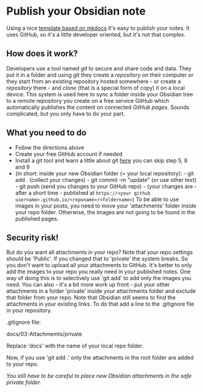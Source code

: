 # Publish your Obsidian note

Using a nice [template based on mkdocs](https://github.com/jobindj/obsidian-publish-mkdocs) it's easy to publish your notes. It uses GitHub, so it's a little developer oriented, but it's not that complex.
## How does it work?
Developers use a tool named _git_ to secure and share code and data. They put  it in a folder and using git they create a _repository_ on their computer or they start from an existing repository hosted somewhere - or create a _repository_ there - and _clone_ (that is a special form of copy) it on a local device.
This system is used here to sync a folder inside your Obsidian tree to a remote repository you create on a free service GitHub which automatically publishes the content on connected _GitHub pages_. Sounds complicated, but you only have to do your part.
## What you need to do
- Follow the directions above 
- Create your free GitHub account if needed
- Install a git tool and learn a little about git [here](https://product.hubspot.com/blog/git-and-github-tutorial-for-beginners) you can skip step 5, 8 and 9
- (in short: 
  inside your new Obsidian folder (= your local repository):
	  - git add . (collect your changes)
	  - git commit -m "update" (or use other text)
	  - git push (send you changes to your GitHub repo) 
	  - (your changes are - after a short time - published at `https://<your github username>.github.io/<reponame>/<foldername>`)
To be able to use images in your posts, you need to move your 'attachments' folder _inside_ your repo folder. Otherwise, the images are not going to be found in the published pages.

## Security risk!

But do you want all attachments in your repo? Note that your repo settings should be 'Public'. If you changed that to 'private' the system breaks. So you don't want to upload all your attachments to GitHub. 
It's better to only add the images to your repo you really need in your published notes. One way of doing this is to selectively use 'git add' to add only the images you need. You can also - it's a bit more work up front - put your other attachments in a folder 'private' inside your attachments folder and exclude that folder from your repo. Note that Obsidian still seems to find the attachments in your existing links. 
To do that add a line to the .gitignore file in your repository. 

.gitignore file:

docs/03-Attachmemts/private

Replace 'docs' with the name of your local repo folder. 

Now, if you use 'git add .' only the attachments in the root folder are added to your repo. 

_You still have to be careful to place new Obsidian attachments in the safe private folder._
